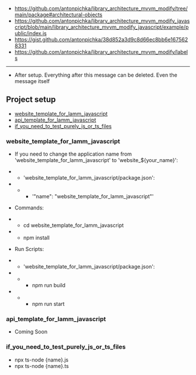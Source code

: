 - https://github.com/antonpichka/library_architecture_mvvm_modify/tree/main/package#architectural-objects
- https://github.com/antonpichka/library_architecture_mvvm_modify_javascript/blob/main/library_architecture_mvvm_modify_javascript/example/public/index.js
- https://gist.github.com/antonpichka/38d852a3d9c8d66ec8bb6e1675628331
- https://github.com/antonpichka/library_architecture_mvvm_modify/labels

---

- After setup. Everything after this message can be deleted. Even the message itself

## Project setup

- [website_template_for_lamm_javascript](https://github.com/antonpichka/template_for_lamm_javascript#website_template_for_lamm_javascript)
- [api_template_for_lamm_javascript](https://github.com/antonpichka/template_for_lamm_javascript#api_template_for_lamm_javascript)
- [if_you_need_to_test_purely_js_or_ts_files](https://github.com/antonpichka/template_for_lamm_javascript#if_you_need_to_test_purely_js_or_ts_files)

### website_template_for_lamm_javascript

- If you need to change the application name from 'website_template_for_lamm_javascript' to 'website_${your_name}':
- - 'website_template_for_lamm_javascript/package.json':
- - - '"name": "website_template_for_lamm_javascript"'

- Commands:
- - cd website_template_for_lamm_javascript
- - npm install

- Run Scripts:
- - 'website_template_for_lamm_javascript/package.json':
- - - npm run build
- - - npm run start

### api_template_for_lamm_javascript

- Coming Soon

### if_you_need_to_test_purely_js_or_ts_files

- npx ts-node {name}.js
- npx ts-node {name}.ts
